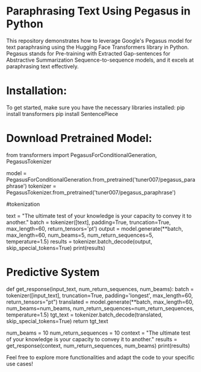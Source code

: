 # Paraphrasing Text Using Pegasus in Python
This repository demonstrates how to leverage Google's Pegasus model for text paraphrasing using the Hugging Face Transformers library in Python. Pegasus stands for Pre-training with Extracted Gap-sentences for Abstractive Summarization Sequence-to-sequence models, and it excels at paraphrasing text effectively.

# Installation:
To get started, make sure you have the necessary libraries installed:
pip install transformers
pip install SentencePiece

# Download Pretrained Model:

from transformers import PegasusForConditionalGeneration, PegasusTokenizer

model = PegasusForConditionalGeneration.from_pretrained('tuner007/pegasus_paraphrase')
tokenizer = PegasusTokenizer.from_pretrained('tuner007/pegasus_paraphrase')

#tokenization

text = "The ultimate test of your knowledge is your capacity to convey it to another."
batch = tokenizer([text], padding=True, truncation=True, max_length=60, return_tensors='pt')
output = model.generate(**batch, max_length=60, num_beams=5, num_return_sequences=5, temperature=1.5)
results = tokenizer.batch_decode(output, skip_special_tokens=True)
print(results)


# Predictive System

def get_response(input_text, num_return_sequences, num_beams):
    batch = tokenizer([input_text], truncation=True, padding='longest', max_length=60, return_tensors="pt")
    translated = model.generate(**batch, max_length=60, num_beams=num_beams, num_return_sequences=num_return_sequences, temperature=1.5)
    tgt_text = tokenizer.batch_decode(translated, skip_special_tokens=True)
    return tgt_text
    
num_beams = 10
num_return_sequences = 10
context = "The ultimate test of your knowledge is your capacity to convey it to another."
results = get_response(context, num_return_sequences, num_beams)
print(results)



Feel free to explore more functionalities and adapt the code to your specific use cases!

